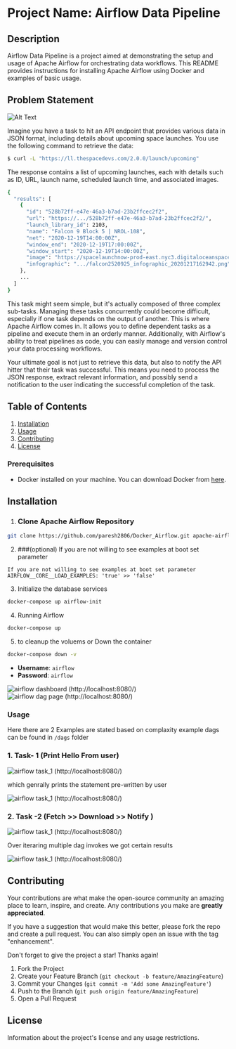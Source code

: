 # Project Name: Airflow Data Pipeline

## Description

Airflow Data Pipeline is a project aimed at demonstrating the setup and usage of Apache Airflow for orchestrating data workflows. This README provides instructions for installing Apache Airflow using Docker and examples of basic usage.

## Problem Statement

![Alt Text](https://github.com/paresh2806/Docker_Airflow/blob/main/images/task_2_overview.png "Apache Airflow Lifecycle")

Imagine you have a task to hit an API endpoint that provides various data in JSON format, including details about upcoming space launches. You use the following command to retrieve the data:
```bash
$ curl -L "https://ll.thespacedevs.com/2.0.0/launch/upcoming"
```

The response contains a list of upcoming launches, each with details such as ID, URL, launch name, scheduled launch time, and associated images.

```bash
{
  "results": [
    {
      "id": "528b72ff-e47e-46a3-b7ad-23b2ffcec2f2",
      "url": "https://.../528b72ff-e47e-46a3-b7ad-23b2ffcec2f2/",
      "launch_library_id": 2103,
      "name": "Falcon 9 Block 5 | NROL-108",
      "net": "2020-12-19T14:00:00Z",
      "window_end": "2020-12-19T17:00:00Z",
      "window_start": "2020-12-19T14:00:00Z",
      "image": "https://spacelaunchnow-prod-east.nyc3.digitaloceanspaces.com/media/launch_images/falcon2520925_image_20201217060406.jpeg",
      "infographic": ".../falcon2520925_infographic_20201217162942.png"
    },
    ...
  ]
}
```

This task might seem simple, but it's actually composed of three complex sub-tasks. Managing these tasks concurrently could become difficult, especially if one task depends on the output of another. This is where Apache Airflow comes in. It allows you to define dependent tasks as a pipeline and execute them in an orderly manner. Additionally, with Airflow's ability to treat pipelines as code, you can easily manage and version control your data processing workflows.

Your ultimate goal is not just to retrieve this data, but also to notify the API hitter that their task was successful. This means you need to process the JSON response, extract relevant information, and possibly send a notification to the user indicating the successful completion of the task.

## Table of Contents

1. [Installation](#installation)
2. [Usage](#usage)
3. [Contributing](#contributing)
4. [License](#license)

### Prerequisites
- Docker installed on your machine. You can download Docker from [here](https://www.docker.com/get-started).

## Installation
1. ### Clone Apache Airflow Repository
```bash
git clone https://github.com/paresh2806/Docker_Airflow.git apache-airflow 
```
2. ###(optional) If you are not willing to see examples at boot set parameter 
```
If you are not willing to see examples at boot set parameter AIRFLOW__CORE__LOAD_EXAMPLES: 'true' >> 'false'
```
3. Initialize the database services
```bash
docker-compose up airflow-init 
```
4. Running Airflow
```bash
docker-compose up  
```

5. to cleanup the voluems or Down the container
```bash
docker-compose down -v 
```
- **Username**: `airflow`
- **Password**: `airflow`

![airflow dashboard (http://localhost:8080/)](images\homepage.png)
![airflow dag page (http://localhost:8080/)](images\dag.png)



### Usage
Here there are 2 Examples are stated based on complaxity
example dags can be found in ``/dags`` folder
### 1. Task- 1 (Print Hello From user)
![airflow task_1 (http://localhost:8080/)](https://github.com/paresh2806/Docker_Airflow/blob/main/images/task_1.png)

which genrally prints the statement pre-written by user

![airflow task_1 (http://localhost:8080/)](https://github.com/paresh2806/Docker_Airflow/blob/main/images/task_1_res.png)

### 2. Task -2 (Fetch >> Download >> Notify )

![airflow task_1 (http://localhost:8080/)](https://github.com/paresh2806/Docker_Airflow/blob/main/images/task_2.png)

Over iteraring multiple dag invokes we got certain results    

![airflow task_1 (http://localhost:8080/)](https://github.com/paresh2806/Docker_Airflow/blob/main/images/Capture-3.PNG)

## Contributing

Your contributions are what make the open-source community an amazing place to learn, inspire, and create. Any contributions you make are **greatly appreciated**.

If you have a suggestion that would make this better, please fork the repo and create a pull request. You can also simply open an issue with the tag "enhancement".

Don't forget to give the project a star! Thanks again!

1. Fork the Project
2. Create your Feature Branch (`git checkout -b feature/AmazingFeature`)
3. Commit your Changes (`git commit -m 'Add some AmazingFeature'`)
4. Push to the Branch (`git push origin feature/AmazingFeature`)
5. Open a Pull Request


## License

Information about the project's license and any usage restrictions.
